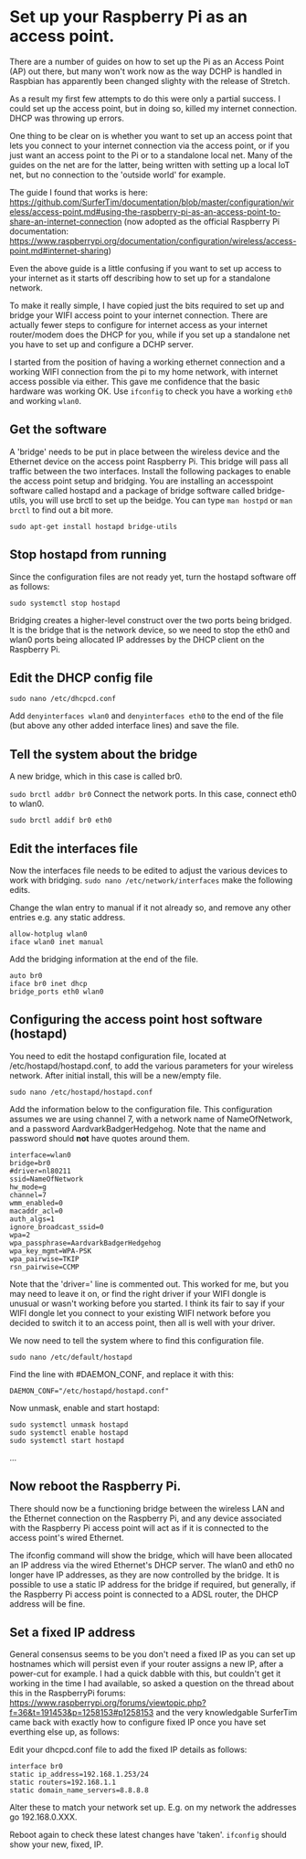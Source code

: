 # Set up your Raspberry Pi as an access point.
There are a number of guides on how to set up the Pi as an Access Point (AP) out there, but many won't work now as the way DCHP is handled in Raspbian has apparently been changed slighty with the release of Stretch.

As a result my first few attempts to do this were only a partial success. I could set up the access point, but in doing so, killed my internet connection. DHCP was throwing up errors. 

One thing to be clear on is whether you want to set up an access point that lets you connect to your internet connection via the access point, or if you just want an access point to the Pi or to a standalone local net. Many of the guides on the net are for the latter, being written with setting up a local IoT net, but no connection to the 'outside world' for example.

The guide I found that works is here: https://github.com/SurferTim/documentation/blob/master/configuration/wireless/access-point.md#using-the-raspberry-pi-as-an-access-point-to-share-an-internet-connection (now adopted as the official Raspberry Pi documentation: https://www.raspberrypi.org/documentation/configuration/wireless/access-point.md#internet-sharing)

Even the above guide is a little confusing if you want to set up access to your internet as it starts off describing how to set up for a standalone network.

To make it really simple, I have copied just the bits required to set up and bridge your WIFI access point to your internet connection. There are actually fewer steps to configure for internet access as your internet router/modem does the DHCP for you, while if you set up a standalone net you have to set up and configure a DCHP server.

I started from the position of having a working ethernet connection and a working WIFI connection from the pi to my home network, with internet access possible via either. This gave me confidence that the basic hardware was working OK. Use ```ifconfig``` to check you have a working ```eth0``` and working ```wlan0```.




## Get the software
A 'bridge' needs to be put in place between the wireless device and the Ethernet device on the access point Raspberry Pi. This bridge will pass all traffic between the two interfaces. Install the following packages to enable the access point setup and bridging. You are installing an accesspoint software called hostapd and a package of bridge software called bridge-utils, you will use brctl to set up the beidge. You can type 
```man hostpd```
or 
```man brctl```
to find out a bit more.

```
sudo apt-get install hostapd bridge-utils
```

## Stop hostapd from running
Since the configuration files are not ready yet, turn the hostapd software off as follows:

```
sudo systemctl stop hostapd
```
Bridging creates a higher-level construct over the two ports being bridged. It is the bridge that is the network device, so we need to stop the eth0 and wlan0 ports being allocated IP addresses by the DHCP client on the Raspberry Pi.

## Edit the DHCP config file
```
sudo nano /etc/dhcpcd.conf
```
Add 
```denyinterfaces wlan0``` 
and 
```denyinterfaces eth0```
to the end of the file (but above any other added interface lines) and save the file.

## Tell the system about the bridge
A new bridge, which in this case is called br0.

```sudo brctl addbr br0```
Connect the network ports. In this case, connect eth0 to wlan0.

```sudo brctl addif br0 eth0```

## Edit the interfaces file
Now the interfaces file needs to be edited to adjust the various devices to work with bridging. 
```sudo nano /etc/network/interfaces``` 
make the following edits.

Change the wlan entry to manual if it not already so, and remove any other entries e.g. any static address.
```
allow-hotplug wlan0
iface wlan0 inet manual
```
Add the bridging information at the end of the file.

```
auto br0
iface br0 inet dhcp
bridge_ports eth0 wlan0
```

## Configuring the access point host software (hostapd)

You need to edit the hostapd configuration file, located at /etc/hostapd/hostapd.conf, to add the various parameters for your wireless network. After initial install, this will be a new/empty file.

```
sudo nano /etc/hostapd/hostapd.conf
```

Add the information below to the configuration file. This configuration assumes we are using channel 7, with a network name of NameOfNetwork, and a password AardvarkBadgerHedgehog. Note that the name and password should **not** have quotes around them. 

```
interface=wlan0
bridge=br0
#driver=nl80211
ssid=NameOfNetwork
hw_mode=g
channel=7
wmm_enabled=0
macaddr_acl=0
auth_algs=1
ignore_broadcast_ssid=0
wpa=2
wpa_passphrase=AardvarkBadgerHedgehog
wpa_key_mgmt=WPA-PSK
wpa_pairwise=TKIP
rsn_pairwise=CCMP
```
Note that the 'driver=' line is commented out. This worked for me, but you may need to leave it on, or find the right driver if your WIFI dongle is unusual or wasn't working before you started. I think its fair to say if your WIFI dongle let you connect to your existing WIFI network before you decided to switch it to an access point, then all is well with your driver.

We now need to tell the system where to find this configuration file.

```
sudo nano /etc/default/hostapd
```

Find the line with #DAEMON_CONF, and replace it with this:

```
DAEMON_CONF="/etc/hostapd/hostapd.conf"
```

Now unmask, enable and start hostapd:

```
sudo systemctl unmask hostapd
sudo systemctl enable hostapd
sudo systemctl start hostapd
```

...
## Now reboot the Raspberry Pi.

There should now be a functioning bridge between the wireless LAN and the Ethernet connection on the Raspberry Pi, and any device associated with the Raspberry Pi access point will act as if it is connected to the access point's wired Ethernet.

The ifconfig command will show the bridge, which will have been allocated an IP address via the wired Ethernet's DHCP server. The wlan0 and eth0 no longer have IP addresses, as they are now controlled by the bridge. It is possible to use a static IP address for the bridge if required, but generally, if the Raspberry Pi access point is connected to a ADSL router, the DHCP address will be fine.

## Set a fixed IP address
General consensus seems to be you don't need a fixed IP as you can set up hostnames which will persist even if your router assigns a new IP, after a power-cut for example. I had a quick dabble with this, but couldn't get it working in the time I had available, so asked a question on the thread about this in the RaspberryPi forums: https://www.raspberrypi.org/forums/viewtopic.php?f=36&t=191453&p=1258153#p1258153 and the very knowledgable SurferTim came back with exactly how to configure fixed IP once you have set everthing else up, as follows:

Edit your dhcpcd.conf file to add the fixed IP details as follows:
```
interface br0
static ip_address=192.168.1.253/24
static routers=192.168.1.1
static domain_name_servers=8.8.8.8
```
Alter these to match your network set up. E.g. on my network the addresses go 192.168.0.XXX.

Reboot again to check these latest changes have 'taken'.
```ifconfig``` should show your new, fixed, IP.


